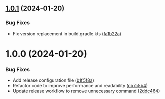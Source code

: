 ## [1.0.1](https://github.com/arpanrec/minerva/compare/1.0.0...1.0.1) (2024-01-20)


### Bug Fixes

* Fix version replacement in build.gradle.kts ([fa1b22a](https://github.com/arpanrec/minerva/commit/fa1b22afde71055fc72648981b6e3914bfd4d9ff))

# 1.0.0 (2024-01-20)


### Bug Fixes

* Add release configuration file ([b1f5f8a](https://github.com/arpanrec/minerva/commit/b1f5f8a4be92455f005834907b68696011feb83f))
* Refactor code to improve performance and readability ([cb7c5b4](https://github.com/arpanrec/minerva/commit/cb7c5b49cf011c2c4d8523f4894f9da143ee052e))
* Update release workflow to remove unnecessary command ([2ddc464](https://github.com/arpanrec/minerva/commit/2ddc464780f0390514b2dfd8170b263aee0c60d6))
